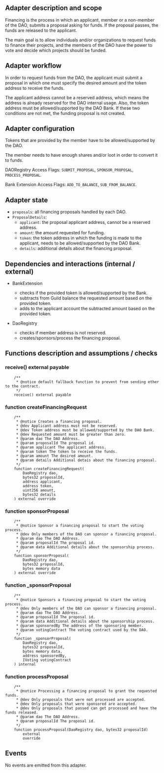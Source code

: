 ## Adapter description and scope

Financing is the process in which an applicant, member or a non-member of the DAO, submits a proposal asking for funds. If the proposal passes, the funds are released to the applicant.

The main goal is to allow individuals and/or organizations to request funds to finance their projects, and the members of the DAO have the power to vote and decide which projects should be funded.

## Adapter workflow

In order to request funds from the DAO, the applicant must submit a proposal in which one must specify the desired amount and the token address to receive the funds.

The applicant address cannot be a reserved address, which means the address is already reserved for the DAO internal usage. Also, the token address must be allowed/supported by the DAO Bank. If these two conditions are not met, the funding proposal is not created.

## Adapter configuration

Tokens that are provided by the member have to be allowed/supported by the DAO.

The member needs to have enough shares and/or loot in order to convert it to funds.

DAORegistry Access Flags: `SUBMIT_PROPOSAL`, `SPONSOR_PROPOSAL`, `PROCESS_PROPOSAL`.

Bank Extension Access Flags: `ADD_TO_BALANCE`, `SUB_FROM_BALANCE`.

## Adapter state

- `proposals`: all financing proposals handled by each DAO.
- `ProposalDetails`:
  - `applicant`: the proposal applicant address, cannot be a reserved address.
  - `amount`: the amount requested for funding.
  - `token`: the token address in which the funding is made to the applicant, needs to be allowed/supported by the DAO Bank.
  - `details`: additional details about the financing proposal.

## Dependencies and interactions (internal / external)

- BankExtension

  - checks if the provided token is allowed/supported by the Bank.
  - subtracts from Guild balance the requested amount based on the provided token.
  - adds to the applicant account the subtracted amount based on the provided token.

- DaoRegistry

  - checks if member address is not reserved.
  - creates/sponsors/process the financing proposal.

## Functions description and assumptions / checks

### receive() external payable

```solidity
    /**
     * @notice default fallback function to prevent from sending ether to the contract.
     */
    receive() external payable
```

### function createFinancingRequest

```solidity
    /**
     * @notice Creates a financing proposal.
     * @dev Applicant address must not be reserved.
     * @dev Token address must be allowed/supported by the DAO Bank.
     * @dev Requested amount must be greater than zero.
     * @param dao The DAO Address.
     * @param proposalId The proposal id.
     * @param applicant The applicant address.
     * @param token The token to receive the funds.
     * @param amount The desired amount.
     * @param details Additional detais about the financing proposal.
     */
    function createFinancingRequest(
        DaoRegistry dao,
        bytes32 proposalId,
        address applicant,
        address token,
        uint256 amount,
        bytes32 details
    ) external override
```

### function sponsorProposal

```solidity
    /**
     * @notice Sponsor a financing proposal to start the voting process.
     * @dev Only members of the DAO can sponsor a financing proposal.
     * @param dao The DAO Address.
     * @param proposalId The proposal id.
     * @param data Additional details about the sponsorship process.
     */
    function sponsorProposal(
        DaoRegistry dao,
        bytes32 proposalId,
        bytes memory data
    ) external override
```

### function \_sponsorProposal

```solidity
    /**
     * @notice Sponsors a financing proposal to start the voting process.
     * @dev Only members of the DAO can sponsor a financing proposal.
     * @param dao The DAO Address.
     * @param proposalId The proposal id.
     * @param data Additional details about the sponsorship process.
     * @param sponsoredBy The address of the sponsoring member.
     * @param votingContract The voting contract used by the DAO.
     */
    function _sponsorProposal(
        DaoRegistry dao,
        bytes32 proposalId,
        bytes memory data,
        address sponsoredBy,
        IVoting votingContract
    ) internal
```

### function processProposal

```solidity
    /**
     * @notice Processing a financing proposal to grant the requested funds.
     * @dev Only proposals that were not processed are accepted.
     * @dev Only proposals that were sponsored are accepted.
     * @dev Only proposals that passed can get processed and have the funds released.
     * @param dao The DAO Address.
     * @param proposalId The proposal id.
     */
    function processProposal(DaoRegistry dao, bytes32 proposalId)
        external
        override
```

## Events

No events are emitted from this adapter.
